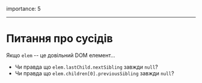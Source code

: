 importance: 5

---

# Питання про сусідів

Якщо `elem` -- це довільний DOM елемент...

- Чи правда що `elem.lastChild.nextSibling` завжди `null`?
- Чи правда що `elem.children[0].previousSibling` завжди `null`?
